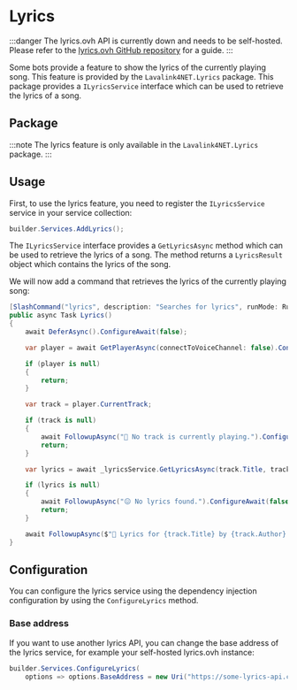 # Lyrics

:::danger
The lyrics.ovh API is currently down and needs to be self-hosted. Please refer to the [lyrics.ovh GitHub repository](https://github.com/NTag/lyrics.ovh) for a guide.
:::

Some bots provide a feature to show the lyrics of the currently playing song. This feature is provided by the `Lavalink4NET.Lyrics` package. This package provides a `ILyricsService` interface which can be used to retrieve the lyrics of a song.

## Package

:::note
The lyrics feature is only available in the `Lavalink4NET.Lyrics` package.
:::

## Usage

First, to use the lyrics feature, you need to register the `ILyricsService` service in your service collection:

```csharp
builder.Services.AddLyrics();
```

The `ILyricsService` interface provides a `GetLyricsAsync` method which can be used to retrieve the lyrics of a song. The method returns a `LyricsResult` object which contains the lyrics of the song.

We will now add a command that retrieves the lyrics of the currently playing song:

```csharp
[SlashCommand("lyrics", description: "Searches for lyrics", runMode: RunMode.Async)]
public async Task Lyrics()
{
    await DeferAsync().ConfigureAwait(false);

    var player = await GetPlayerAsync(connectToVoiceChannel: false).ConfigureAwait(false);

    if (player is null)
    {
        return;
    }

    var track = player.CurrentTrack;

    if (track is null)
    {
        await FollowupAsync("🤔 No track is currently playing.").ConfigureAwait(false);
        return;
    }

    var lyrics = await _lyricsService.GetLyricsAsync(track.Title, track.Author).ConfigureAwait(false);

    if (lyrics is null)
    {
        await FollowupAsync("😖 No lyrics found.").ConfigureAwait(false);
        return;
    }

    await FollowupAsync($"📃 Lyrics for {track.Title} by {track.Author}:\n{lyrics}").ConfigureAwait(false);
}
```

## Configuration

You can configure the lyrics service using the dependency injection configuration by using the `ConfigureLyrics` method.

### Base address

If you want to use another lyrics API, you can change the base address of the lyrics service, for example your self-hosted lyrics.ovh instance:

```csharp
builder.Services.ConfigureLyrics(
    options => options.BaseAddress = new Uri("https://some-lyrics-api.com/"));
```
